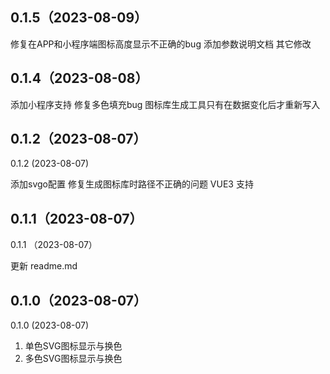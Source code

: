 ## 0.1.5（2023-08-09）
修复在APP和小程序端图标高度显示不正确的bug
添加参数说明文档
其它修改
## 0.1.4（2023-08-08）
添加小程序支持
修复多色填充bug
图标库生成工具只有在数据变化后才重新写入
## 0.1.2（2023-08-07）
0.1.2 (2023-08-07)

添加svgo配置
修复生成图标库时路径不正确的问题
VUE3 支持

## 0.1.1（2023-08-07）
0.1.1 （2023-08-07）

更新 readme.md
## 0.1.0（2023-08-07）
0.1.0 (2023-08-07)

1. 单色SVG图标显示与换色
2. 多色SVG图标显示与换色
